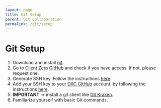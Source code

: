 ```yaml
---
layout: page
title: Git Setup
parent: Git Collaboration
permalink: /git/setup
---
```


# Git Setup

1. Download and install [git](https://git-scm.com/downloads).
2. Go to [Client Zero GitHub](https://github.dxc.com/orgs/DTC-Client-Zero/dashboard) and check if you have access. If not, please request one.
3. Generate SSH key. Follow the instructions [here](https://help.github.com/en/articles/generating-a-new-ssh-key-and-adding-it-to-the-ssh-agent).
4. Add your SSH key to your [DXC GitHub](https://github.dxc.com) account. by following the instructions [here](https://help.github.com/en/articles/adding-a-new-ssh-key-to-your-github-account).
5. **IMPORTANT** -> install a git client like [Git Kraken](https://www.gitkraken.com/git-client).
6. Familiarize yourself with basic Git commands.
